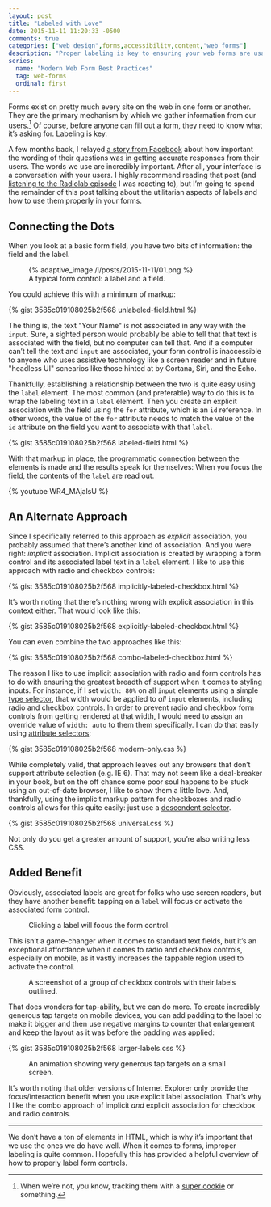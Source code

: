 ```yaml
---
layout: post
title: "Labeled with Love"
date: 2015-11-11 11:20:33 -0500
comments: true
categories: ["web design",forms,accessibility,content,"web forms"]
description: "Proper labeling is key to ensuring your web forms are usable."
series:
  name: "Modern Web Form Best Practices"
  tag: web-forms
  ordinal: first
---
```


Forms exist on pretty much every site on the web in one form or another. They are the primary mechanism by which we gather information from our users.[^1] Of course, before anyone can fill out a form, they need to know what it’s asking for. Labeling is key.

<!-- more -->

A few months back, I relayed [a story from Facebook](https://www.aaron-gustafson.com/notebook/consider-how-your-forms-read/) about how important the wording of their questions was in getting accurate responses from their users. The words we use are incredibly important. After all, your interface is a conversation with your users. I highly recommend reading that post (and [listening to the Radiolab episode](http://www.radiolab.org/story/trust-engineers/) I was reacting to), but I’m going to spend the remainder of this post talking about the utilitarian aspects of labels and how to use them properly in your forms.

## Connecting the Dots

When you look at a basic form field, you have two bits of information: the field and the label.

<figure id="fig-2015-11-11-01" class="media-container">{% adaptive_image /i/posts/2015-11-11/01.png %}<figcaption>A typical form control: a label and a field.</figcaption></figure>

You could achieve this with a minimum of markup:

{% gist 3585c019108025b2f568 unlabeled-field.html %}

The thing is, the text "Your Name" is not associated in any way with the `input`. Sure, a sighted person would probably be able to tell that that text is associated with the field, but no computer can tell that. And if a computer can’t tell the text and `input` are associated, your form control is inaccessible to anyone who uses assistive technology like a screen reader and in future "headless UI" scnearios like those hinted at by Cortana, Siri, and the Echo.

Thankfully, establishing a relationship between the two is quite easy using the `label` element. The most common (and preferable) way to do this is to wrap the labeling text in a `label` element. Then you create an explicit association with the field using the `for` attribute, which is an `id` reference. In other words, the value of the `for` attribute needs to match the value of the `id` attribute on the field you want to associate with that `label`.

{% gist 3585c019108025b2f568 labeled-field.html %}

With that markup in place, the programmatic connection between the elements is made and the results speak for themselves: When you focus the field, the contents of the `label` are read out.

{% youtube WR4_MAjalsU %}

## An Alternate Approach

Since I specifically referred to this approach as *explicit* association, you probably assumed that there’s another kind of association. And you were right: *implicit* association. Implicit association is created by wrapping a form control and its associated label text in a `label` element. I like to use this approach with radio and checkbox controls:

{% gist 3585c019108025b2f568 implicitly-labeled-checkbox.html %}

It’s worth noting that there’s nothing wrong with explicit association in this context either. That would look like this:

{% gist 3585c019108025b2f568 explicitly-labeled-checkbox.html %}

You can even combine the two approaches like this:

{% gist 3585c019108025b2f568 combo-labeled-checkbox.html %}

The reason I like to use implicit association with radio and form controls has to do with ensuring the greatest breadth of support when it comes to styling inputs. For instance, if I set `width: 80%` on all `input` elements using a simple [type selector](https://developer.mozilla.org/docs/Web/CSS/Type_selectors), that width would be applied to *all* `input` elements, including radio and checkbox controls. In order to prevent radio and checkbox form controls from getting rendered at that width, I would need to assign an override value of `width: auto` to them them specifically. I can do that easily using [attribute selectors](https://developer.mozilla.org/docs/Web/CSS/Attribute_selectors):

{% gist 3585c019108025b2f568 modern-only.css %}

While completely valid, that approach leaves out any browsers that don’t support attribute selection (e.g. IE 6). That may not seem like a deal-breaker in your book, but on the off chance some poor soul happens to be stuck using an out-of-date browser, I like to show them a little love. And, thankfully, using the implicit markup pattern for checkboxes and radio controls allows for this quite easily: just use a [descendent selector](https://developer.mozilla.org/docs/Web/CSS/Descendant_selectors).

{% gist 3585c019108025b2f568 universal.css %}

Not only do you get a greater amount of support, you’re also writing less CSS.

## Added Benefit

Obviously, associated labels are great for folks who use screen readers, but they have another benefit: tapping on a `label` will focus or activate the associated form control.

<figure id="fig-2015-11-11-02" class="media-container"><img src="/i/posts/2015-11-11/02.gif" alt=""><figcaption>Clicking a label will focus the form control.</figcaption></figure>

This isn’t a game-changer when it comes to standard text fields, but it’s an exceptional affordance when it comes to radio and checkbox controls, especially on mobile, as it vastly increases the tappable region used to activate the control.

<figure id="fig-2015-11-11-03" class="media-container"><img src="/i/posts/2015-11-11/03.png" alt=""><figcaption>A screenshot of a group of checkbox controls with their labels outlined.</figcaption></figure>

That does wonders for tap-ability, but we can do more. To create incredibly generous tap targets on mobile devices, you can add padding to the label to make it bigger and then use negative margins to counter that enlargement and keep the layout as it was before the padding was applied:

{% gist 3585c019108025b2f568 larger-labels.css %}

<figure id="fig-2015-11-11-04" class="media-container"><img src="/i/posts/2015-11-11/04.gif" alt=""><figcaption>An animation showing very generous tap targets on a small screen.</figcaption></figure>

It’s worth noting that older versions of Internet Explorer only provide the focus/interaction benefit when you use explicit label association. That’s why I like the combo approach of implicit *and* explicit association for checkbox and radio controls.

<hr>

We don’t have a ton of elements in HTML, which is why it’s important that we use the ones we do have well. When it comes to forms, improper labeling is quite common. Hopefully this has provided a helpful overview of how to properly label form controls.

[^1]: When we’re not, you know, tracking them with a [super cookie](http://arstechnica.com/security/2015/10/verizons-zombie-cookie-gets-new-life/) or something.